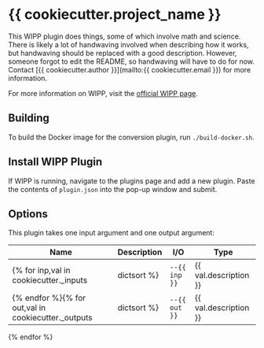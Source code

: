 # {{ cookiecutter.project_name }}

This WIPP plugin does things, some of which involve math and science. There is likely a lot of handwaving involved when describing how it works, but handwaving should be replaced with a good description. However, someone forgot to edit the README, so handwaving will have to do for now. Contact [{{ cookiecutter.author }}](mailto:{{ cookiecutter.email }}) for more information.

For more information on WIPP, visit the [official WIPP page](https://isg.nist.gov/deepzoomweb/software/wipp).

## Building

To build the Docker image for the conversion plugin, run
`./build-docker.sh`.

## Install WIPP Plugin

If WIPP is running, navigate to the plugins page and add a new plugin. Paste the contents of `plugin.json` into the pop-up window and submit.

## Options

This plugin takes one input argument and one output argument:

| Name          | Description             | I/O    | Type   |
|---------------|-------------------------|--------|--------|
{% for inp,val in cookiecutter._inputs|dictsort %}| `--{{ inp }}` | {{ val.description }} | Input | {{ val.type }} |
{% endfor %}{% for out,val in cookiecutter._outputs|dictsort %}| `--{{ out }}` | {{ val.description }} | Output | {{ val.type }} |
{% endfor %}
